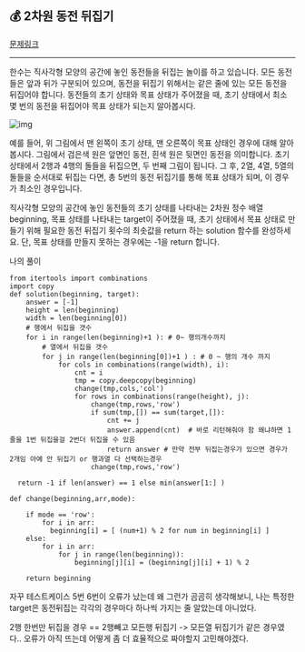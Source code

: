 

## 💰 2차원 동전 뒤집기

[문제링크](https://school.programmers.co.kr/learn/courses/30/lessons/131703)

---

한수는 직사각형 모양의 공간에 놓인 동전들을 뒤집는 놀이를 하고 있습니다. 모든 동전들은 앞과 뒤가 구분되어 있으며, 동전을 뒤집기 위해서는 같은 줄에 있는 모든 동전을 뒤집어야 합니다. 동전들의 초기 상태와 목표 상태가 주어졌을 때, 초기 상태에서 최소 몇 번의 동전을 뒤집어야 목표 상태가 되는지 알아봅시다.


![img](https://grepp-programmers.s3.ap-northeast-2.amazonaws.com/files/production/7efaaecf-e627-40a8-ab90-60550523ccb0/2%EC%B0%A8%EC%9B%90%201.png)

예를 들어, 위 그림에서 맨 왼쪽이 초기 상태, 맨 오른쪽이 목표 상태인 경우에 대해 알아봅시다. 그림에서 검은색 원은 앞면인 동전, 흰색 원은 뒷면인 동전을 의미합니다. 초기 상태에서 2행과 4행의 돌들을 뒤집으면, 두 번째 그림이 됩니다. 그 후, 2열, 4열, 5열의 돌들을 순서대로 뒤집는 다면, 총 5번의 동전 뒤집기를 통해 목표 상태가 되며, 이 경우가 최소인 경우입니다.

직사각형 모양의 공간에 놓인 동전들의 초기 상태를 나타내는 2차원 정수 배열 beginning, 목표 상태를 나타내는 target이 주어졌을 때, 초기 상태에서 목표 상태로 만들기 위해 필요한 동전 뒤집기 횟수의 최솟값을 return 하는 solution 함수를 완성하세요. 단, 목표 상태를 만들지 못하는 경우에는 -1을 return 합니다.


나의 풀이

    from itertools import combinations
    import copy
    def solution(beginning, target):
        answer = [-1]
        height = len(beginning)
        width = len(beginning[0])
        # 행에서 뒤집을 갯수
        for i in range(len(beginning)+1 ): # 0~ 행의개수까지
            # 열에서 뒤집을 갯수
            for j in range(len(beginning[0])+1 ) : # 0 ~ 행의 개수 까지
                for cols in combinations(range(width), i):
                    cnt = i
                    tmp = copy.deepcopy(beginning)
                    change(tmp,cols,'col')
                    for rows in combinations(range(height), j):
                        change(tmp,rows,'row')
                        if sum(tmp,[]) == sum(target,[]):
                            cnt += j
                            answer.append(cnt)  # 바로 리턴해줘야 함 왜냐하면 1줄을 1번 뒤집을걸 2번더 뒤집을 수 있음
                            return answer # 만약 전부 뒤집는경우가 있으면 경우가 2개임 아예 안 뒤집기 or 행과열 다 선택하는경우
                        change(tmp,rows,'row')
                      
      return -1 if len(answer) == 1 else min(answer[1:] )
  
    def change(beginning,arr,mode):
  
        if mode == 'row':
            for i in arr:
              beginning[i] = [ (num+1) % 2 for num in beginning[i] ]
        else:
            for i in arr:
                for j in range(len(beginning)):
                    beginning[j][i] = (beginning[j][i] + 1) % 2
                    
        return beginning


자꾸 테스트케이스 5번 6번이 오류가 났는데 왜 그런가 곰곰히 생각해보니, 나는 특정한 target은 동전뒤집는 각각의 경우마다 하나씩 가지는 줄 알았는데 아니었다.

2행 한번만 뒤집을 경우 == 2행빼고 모든행 뒤집기 -> 모든열 뒤집기가 같은 경우였다..
오류가 아직 뜨는데 어떻게 좀 더 효율적으로 짜야할지 고민해야겠다.
